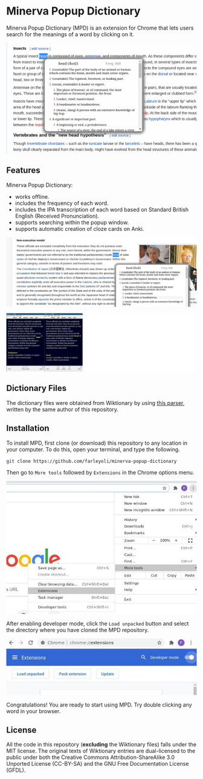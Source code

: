# Minerva Popup Dictionary

Minerva Popup Dictionary (MPD) is an extension for Chrome that lets users search for the meanings of a word by clicking on it.

<p align="left">
  <img src="images/usage_example.png">
</p>


## Features
Minerva Popup Dictionary:
- works offline.
- includes the frequency of each word.
- includes the IPA transcription of each word based on Standard British English (Received Pronunciation).
- supports searching within the popup window.
- supports automatic creation of cloze cards on Anki.

<p align="left">
  <img src="images/anki_wiki_example.jpg">
</p>
<p align="left">
  <img src="images/anki.jpg">
</p>


## Dictionary Files
The dictionary files were obtained from Wiktionary by using [this parser](https://github.com/farleyoli/wiktionary-parser), written by the same author of this repository.

## Installation
To install MPD, first clone (or download) this repository to any location in your computer. To do this, open your terminal, and type the following.

```sh
git clone https://github.com/farleyoli/minerva-popup-dictionary
```

Then go to `More tools` followed by `Extensions` in the Chrome options menu.

<p align="left">
  <img src="images/more_tools_extension.jpg">
</p>

After enabling developer mode, click the `Load unpacked` button and select the directory where you have cloned the MPD repository.

<p align="left">
  <img src="images/load_unpacked.jpg">
</p>

Congratulations! You are ready to start using MPD. Try double clicking any word in your browser.

## License
All the code in this repository (**excluding** the Wiktionary files) falls under the MIT license. The original texts of Wiktionary entries are dual-licensed to the public under both the Creative Commons Attribution-ShareAlike 3.0 Unported License (CC-BY-SA) and the GNU Free Documentation License (GFDL).
